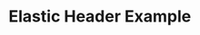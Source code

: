 # Elastic Header Example

<common-codepen-snippet title="Leaf 3 Elastic Draggable Header Example" slug="PoWpdWY" :height="474" tab="js,result" :preview="false" :editable="false" />
